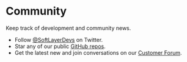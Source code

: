 # Community

Keep track of development and community news.

*   Follow [@SoftLayerDevs](http://twitter.com/softlayerdevs) on Twitter.
*   Star any of our public [GitHub repos](http://github.com/softlayer).
*   Get the latest new and join conversations on our [Customer Forum](http://forums.softlayer.com).